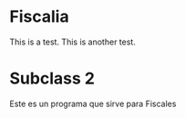 # Fiscalia

This is a test.
This is another test.

# Subclass 2

Este es un programa que sirve para Fiscales